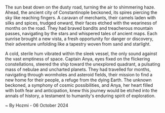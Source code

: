 
The sun beat down on the dusty road, turning the air to shimmering haze. Ahead, the ancient city of Constantinople beckoned, its spires piercing the sky like reaching fingers. A caravan of merchants, their camels laden with silks and spices, trudged onward, their faces etched with the weariness of months on the road. They had braved bandits and treacherous mountain passes, navigating by the stars and whispered tales of ancient maps. Each sunrise brought a new vista, a fresh opportunity for danger or discovery, their adventure unfolding like a tapestry woven from sand and starlight. 

A cold, sterile hum vibrated within the sleek vessel, the only sound against the vast emptiness of space. Captain Anya, eyes fixed on the flickering constellations, steered the ship toward the unexplored quadrant, a pulsating mass of nebulae and uncharted planets. They had travelled for months, navigating through wormholes and asteroid fields, their mission to find a new home for their people, a refuge from the dying Earth. The unknown beckoned, a symphony of cosmic possibilities, and Anya, her heart filled with both fear and anticipation, knew this journey would be etched into the annals of history, a testament to humanity's enduring spirit of exploration. 

~ By Hozmi - 06 October 2024
